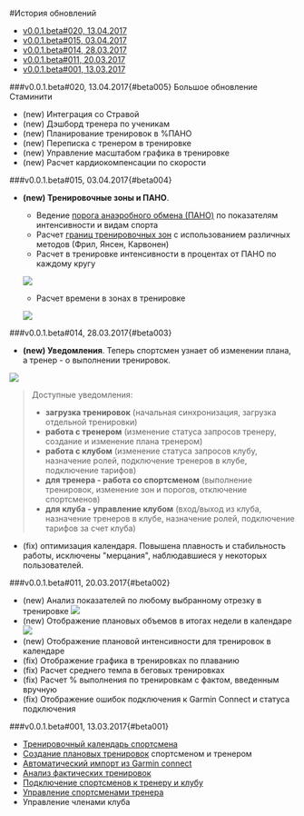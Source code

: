 #История обновлений

* [v0.0.1.beta#020, 13.04.2017](#beta005)
* [v0.0.1.beta#015, 03.04.2017](#beta004)
* [v0.0.1.beta#014, 28.03.2017](#beta003)
* [v0.0.1.beta#011, 20.03.2017](#beta002)
* [v0.0.1.beta#001, 13.03.2017](#beta001)

###v0.0.1.beta#020, 13.04.2017{#beta005}
Большое обновление Стаминити
* (new) Интеграция со Стравой
* (new) Дэшборд тренера по ученикам
* (new) Планирование тренировок в %ПАНО
* (new) Переписка с тренером в тренировке
* (new) Управление масштабом графика в тренировке 
* (new) Расчет кардиокомпенсации по скорости



###v0.0.1.beta#015, 03.04.2017{#beta004}
* **(new) Тренировочные зоны и ПАНО**. 
    * Ведение [порога анаэробного обмена (ПАНО)](/basics/lactate-threshold.md) 
 по показателям интенсивности и  видам спорта
    * Расчет [границ тренировочных зон](/basics/intensity-zones.md) с использованием различных методов (Фрил, Янсен, Карвонен)
    * Расчет в тренировке интенсивности в процентах от ПАНО по каждому кругу
    
    ![](http://content.staminity.com/assets/images/settings/Staminity-intensity-by-FTP.png)
    * Расчет времени в зонах в тренировке
    
    ![](http://content.staminity.com/assets/images/settings/Staminity-time-in-zones-320.gif)


###v0.0.1.beta#014, 28.03.2017{#beta003}

* **(new) Уведомления**. Теперь спортсмен узнает об изменении плана, а тренер - о выполнении тренировок.

![](http://content.staminity.com/assets/images/Notifications2.gif)
>Доступные уведомления:
> - **загрузка тренировок** (начальная синхронизация, загрузка отдельной тренировки)
> - **работа с тренером** (изменение статуса запросов тренеру, создание и изменение плана тренером)
> - **работа с клубом** (изменение статуса запросов клубу, назначение ролей, подключение тренеров в клубе, подключение тарифов)
> - **для тренера - работа со спортсменом** (выполнение тренировок, изменение зон и порогов, отключение спортсменов)
> - **для клуба - управление клубом** (вход/выход из клуба, назначение тренеров в клубе, назначение ролей, подключение тарифов за счет клуба)

- (fix) оптимизация календаря. Повышена плавность и стабильность работы, исключены "мерцания", наблюдавшиеся у некоторых пользователей.



###v0.0.1.beta#011, 20.03.2017{#beta002}
* (new) Анализ показателей по любому выбранному отрезку в тренировке
![](http://content.staminity.com/assets/images/ChartUserSelection.gif)
* (new) Отображение плановых объемов в итогах недели в календаре
![](http://content.staminity.com/assets/images/WeekTotals.png)
* (new) Отображение плановой интенсивности для тренировок в календаре
* (fix) Отображение графика в тренировках по плаванию
* (fix) Расчет среднего темпа в беговых тренировках
* (fix) Расчет % выполнения по тренировкам с фактом, введенным вручную
* (fix) Отображение ошибок подключения к Garmin Connect и статуса подключения   


###v0.0.1.beta#001, 13.03.2017{#beta001}
* [Тренировочный календарь спортсмена](/basics/calendar.md)
* [Создание плановых тренировок](/basics/create-plan-activity.md) спортсменом и тренером
* [Автоматический импорт из Garmin connect](/basics/getting-started.md#sync)
* [Анализ фактических тренировок](/basics/analyse-detailed-activity.md)
* [Подключение спортсменов к тренеру и клубу](/athletes/coach-club-connection.md)
* [Управление спортсменами тренера](/coaches/athlete-management.md)
* Управление членами клуба